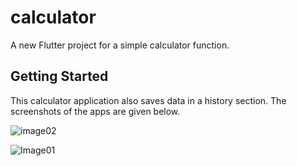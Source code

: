 # calculator

A new Flutter project for a simple calculator function.

## Getting Started
This calculator application also saves data in a history section. The screenshots of the apps are given below.



![image02](https://github.com/user-attachments/assets/13709967-78a1-4d2a-b4b3-5ac383c9031c)

![Image01](https://github.com/user-attachments/assets/d570383f-1b3b-42de-aa60-08dd934b167e)

